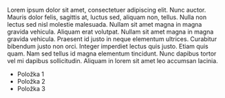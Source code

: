 Lorem ipsum dolor sit amet, consectetuer adipiscing elit. Nunc auctor. Mauris dolor felis, sagittis at, luctus sed, aliquam non, tellus. Nulla non lectus sed nisl molestie malesuada. Nullam sit amet magna in magna gravida vehicula. Aliquam erat volutpat. Nullam sit amet magna in magna gravida vehicula. Praesent id justo in neque elementum ultrices. Curabitur bibendum justo non orci. Integer imperdiet lectus quis justo. Etiam quis quam. Nam sed tellus id magna elementum tincidunt. Nunc dapibus tortor vel mi dapibus sollicitudin. Aliquam in lorem sit amet leo accumsan lacinia.

- Položka 1
- Položka 2
- Položka 3
